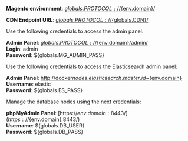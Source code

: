 **Magento environment**: [${globals.PROTOCOL}://${env.domain}/](${globals.PROTOCOL}://${env.domain}/)

**CDN Endpoint URL**:  [${globals.PROTOCOL}://${globals.CDN}/](${globals.PROTOCOL}://${globals.CDN}/)

Use the following credentials to access the admin panel:

**Admin Panel**: [${globals.PROTOCOL}://${env.domain}/admin/](${globals.PROTOCOL}://${env.domain}/admin/)  
**Login**: admin  
**Password**: ${globals.MG_ADMIN_PASS}  

Use the following credentials to access the Elasticsearch admin panel:

**Admin Panel**: [http://docker${nodes.elasticsearch.master.id}-${env.domain}](http://docker${nodes.elasticsearch.master.id}-${env.domain})  
**Username**: elastic  
**Password**: ${globals.ES_PASS}  

Manage the database nodes using the next credentials:

**phpMyAdmin Panel**: [https://${env.domain}:8443/](https://${env.domain}:8443/)  
**Username**: ${globals.DB_USER}    
**Password**: ${globals.DB_PASS}  


